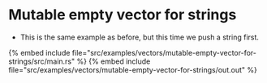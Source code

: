 # Mutable empty vector for strings

* This is the same example as before, but this time we push a string first.

{% embed include file="src/examples/vectors/mutable-empty-vector-for-strings/src/main.rs" %}
{% embed include file="src/examples/vectors/mutable-empty-vector-for-strings/out.out" %}


